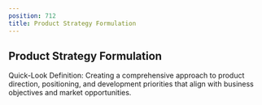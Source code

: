 ```yaml
---
position: 712
title: Product Strategy Formulation
---
```


## Product Strategy Formulation

Quick-Look Definition: Creating a comprehensive approach to product direction, positioning, and development priorities that align with business objectives and market opportunities.